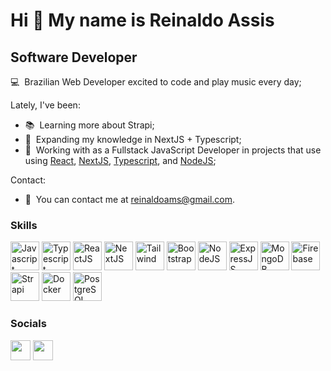 Hi 👋 My name is Reinaldo Assis
===============================

Software Developer
-------------

💻  Brazilian Web Developer excited to code and play music every day;

Lately, I've been:
* 📚  Learning more about Strapi;
* 🧠  Expanding my knowledge in NextJS + Typescript;
* 🚀  Working with as a Fullstack JavaScript Developer in projects that use using [React](https://reactjs.org/), [NextJS](https://nextjs.org/), [Typescript](https://www.typescriptlang.org/), and [NodeJS](https://nodejs.org/en/);

Contact:
* 📩  You can contact me at [reinaldoams@gmail.com](mailto:reinaldoams@gmail.com).

### Skills

<p align="left">
<a href="https://developer.mozilla.org/en-US/docs/Web/JavaScript" target="_blank" rel="noreferrer"><img src="https://profilinator.rishav.dev/skills-assets/javascript-original.svg" width="46" height="46" alt="Javascript" /></a>
<a href="https://www.typescriptlang.org/" target="_blank" rel="noreferrer"><img src="https://profilinator.rishav.dev/skills-assets/typescript-original.svg" width="46" height="46" alt="Typescript" /></a>
<a href="https://reactjs.org/" target="_blank" rel="noreferrer"><img src="https://profilinator.rishav.dev/skills-assets/react-original-wordmark.svg" width="46" height="46" alt="ReactJS" /></a>
<a href="https://nextjs.org/" target="_blank" rel="noreferrer"><img src="https://upload.wikimedia.org/wikipedia/commons/8/8e/Nextjs-logo.svg" width="46" height="46" alt="NextJS" /></a>
<a href="https://tailwindcss.com/" target="_blank" rel="noreferrer"><img src="https://profilinator.rishav.dev/skills-assets/tailwindcss.svg" width="46" height="46" alt="Tailwind" /></a>
<a href="https://getbootstrap.com/" target="_blank" rel="noreferrer"><img src="https://profilinator.rishav.dev/skills-assets/bootstrap-plain.svg" width="46" height="46" alt="Bootstrap" /></a>
<a href="https://nodejs.org/en/" target="_blank" rel="noreferrer"><img src="https://profilinator.rishav.dev/skills-assets/nodejs-original-wordmark.svg" width="46" height="46" alt="NodeJS" /></a>
<a href="https://expressjs.com/" target="_blank" rel="noreferrer"><img src="https://profilinator.rishav.dev/skills-assets/express-original-wordmark.svg" width="46" height="46" alt="ExpressJS" /></a>
<a href="https://www.mongodb.com/" target="_blank" rel="noreferrer"><img src="https://profilinator.rishav.dev/skills-assets/mongodb-original-wordmark.svg" width="46" height="46" alt="MongoDB" /></a>
<a href="https://firebase.google.com/" target="_blank" rel="noreferrer"><img src="https://profilinator.rishav.dev/skills-assets/firebase.png" width="46" height="46" alt="Firebase" /></a>
<a href="https://strapi.io/" target="_blank" rel="noreferrer"><img src="https://profilinator.rishav.dev/skills-assets/strapi.svg" width="46" height="46" alt="Strapi" /></a>
<a href="https://www.docker.com/" target="_blank" rel="noreferrer"><img src="https://profilinator.rishav.dev/skills-assets/docker-original-wordmark.svg" width="46" height="46" alt="Docker" /></a>
<a href="https://www.postgresql.org/" target="_blank" rel="noreferrer"><img src="https://profilinator.rishav.dev/skills-assets/postgresql-original-wordmark.svg" width="46" height="46" alt="PostgreSQL" /></a>
</p>


### Socials

<p align="left"> <a href="https://www.github.com/reinaldoams" target="_blank" rel="noreferrer"><img src="https://raw.githubusercontent.com/danielcranney/readme-generator/main/public/icons/socials/github.svg" width="32" height="32" /></a> <a href="https://www.linkedin.com/in/reinaldoams" target="_blank" rel="noreferrer"><img src="https://raw.githubusercontent.com/danielcranney/readme-generator/main/public/icons/socials/linkedin.svg" width="32" height="32" /></a></p>
